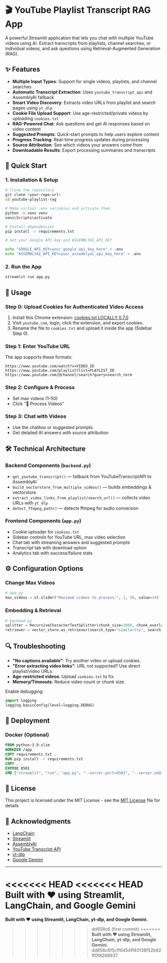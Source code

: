 
# 🎬 YouTube Playlist Transcript RAG App

A powerful Streamlit application that lets you chat with multiple YouTube videos using AI. Extract transcripts from playlists, channel searches, or individual videos, and ask questions using Retrieval-Augmented Generation (RAG).

## ✨ Features


- **Multiple Input Types**: Support for single videos, playlists, and channel searches
- **Automatic Transcript Extraction**: Uses `youtube_transcript_api` and AssemblyAI fallback
- **Smart Video Discovery**: Extracts video URLs from playlist and search pages using `yt_dlp`
- **Cookie File Upload Support**: Use age-restricted/private videos by uploading `cookies.txt`
- **RAG-Powered Chat**: Ask questions and get AI responses based on video content
- **Suggested Prompts**: Quick-start prompts to help users explore content
- **Progress Tracking**: Real-time progress updates during processing
- **Source Attribution**: See which videos your answers come from
- **Downloadable Results**: Export processing summaries and transcripts

## 🚀 Quick Start

### 1. Installation & Setup

```bash
# Clone the repository
git clone <your-repo-url>
cd youtube-playlist-rag

# Make virtual .env variables and activate them
python -m venv venv 
venv\Scripts\activate  

# Install dependencies
pip install -r requirements.txt

# Set your Google API key and ASSEMBLYAI_API_KEY

echo "GOOGLE_API_KEY=your_google_api_key_here" > .env
echo "ASSEMBLYAI_API_KEY=your_assemblyai_api_key_here" > .env
```

### 2. Run the App

```bash
streamlit run app.py
```

## 📱 Usage

### Step 0: Upload Cookies for Authenticated Video Access

1. Install this Chrome extension: [cookies.txt LOCALLY 0.7.0](https://chromewebstore.google.com/search/cookies.txt%20LOCALLY%200.7.0?hl=en-US&utm_source=ext_sidebar)
2. Visit `youtube.com`, login, click the extension, and export cookies.
3. Rename the file to `cookies.txt` and upload it inside the app (Sidebar Step 0).

### Step 1: Enter YouTube URL

The app supports these formats:

```
https://www.youtube.com/watch?v=VIDEO_ID
https://www.youtube.com/playlist?list=PLAYLIST_ID
https://www.youtube.com/@channel/search?query=search_term
```

### Step 2: Configure & Process

- Set max videos (1–50)
- Click "🚀 Process Videos"

### Step 3: Chat with Videos

- Use the chatbox or suggested prompts
- Get detailed AI answers with source attribution

## 🛠️ Technical Architecture

### Backend Components (`backend.py`)

- `get_youtube_transcript()` — fallback from YouTubeTranscriptAPI to AssemblyAI
- `build_vectorstore_from_multiple_videos()` — builds embeddings & vectorstore
- `extract_video_links_from_playlist/search_url()` — collects video URLs with `yt_dlp`
- `detect_ffmpeg_path()` — detects ffmpeg for audio conversion

### Frontend Components (`app.py`)

- Cookie uploader for `cookies.txt`
- Sidebar controls for YouTube URL, max video selection
- Chat tab with streaming answers and suggested prompts
- Transcript tab with download option
- Analytics tab with success/failure stats

## ⚙️ Configuration Options

### Change Max Videos

```python
# app.py
max_videos = st.slider("Maximum videos to process:", 1, 50, value=10)
```

### Embedding & Retrieval

```python
# backend.py
splitter = RecursiveCharacterTextSplitter(chunk_size=1000, chunk_overlap=200)
retriever = vector_store.as_retriever(search_type="similarity", search_kwargs={"k": 5})
```

## 🔍 Troubleshooting

- **"No captions available"**: Try another video or upload cookies.
- **"Error extracting video links"**: URL not supported? Use direct playlist/video URLs.
- **Age-restricted videos**: Upload `cookies.txt` to fix.
- **Memory/Timeouts**: Reduce video count or chunk size.

Enable debugging:

```python
import logging
logging.basicConfig(level=logging.DEBUG)
```

## 🚀 Deployment

### Docker (Optional)

```dockerfile
FROM python:3.9-slim
WORKDIR /app
COPY requirements.txt .
RUN pip install -r requirements.txt
COPY . .
EXPOSE 8501
CMD ["streamlit", "run", "app.py", "--server.port=8501", "--server.address=0.0.0.0"]
```

## 📄 License

This project is licensed under the MIT License - see the [MIT License](LICENSE) file for details

## 🙏 Acknowledgments

- [LangChain](https://github.com/langchain-ai/langchain)
- [Streamlit](https://streamlit.io/)
- [AssemblyAI](https://www.assemblyai.com/)
- [YouTube Transcript API](https://github.com/jdepoix/youtube-transcript-api)
- [yt-dlp](https://github.com/yt-dlp/yt-dlp)
- [Google Gemini](https://deepmind.google/technologies/gemini/)

---

<<<<<<< HEAD
<<<<<<< HEAD
**Built with ❤️ using Streamlit, LangChain, and Google Gemini**
=======
**Built with ❤️ using Streamlit, LangChain, yt-dlp, and Google Gemini.**
>>>>>>> dd858c6 (first commit)
=======
**Built with ❤️ using Streamlit, LangChain, yt-dlp, and Google Gemini.**
>>>>>>> dd858c6f5cff6454ff40138f52b92ff0f8268937
